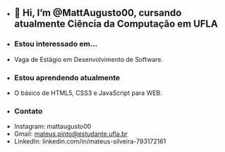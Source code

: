 - <h2>👋 Hi, I’m @MattAugusto00, cursando atualmente Ciência da Computação em UFLA</h2>
- <h3>Estou interessado em...</h3>
- Vaga de Estágio em Desenvolvimento de Software.
- <h3>Estou aprendendo atualmente</h3>
- O básico de HTML5, CSS3 e JavaScript para WEB.
- <h3>Contato</h3>
- Instagram: mattaugusto00
- Gmail: mateus.pinto@estudante.ufla.br
- LinkedIn: linkedin.com/in/mateus-silveira-793172161

<!---
MattAugusto00/MattAugusto00 is a ✨ special ✨ repository because its `README.md` (this file) appears on your GitHub profile.
You can click the Preview link to take a look at your changes.
--->
